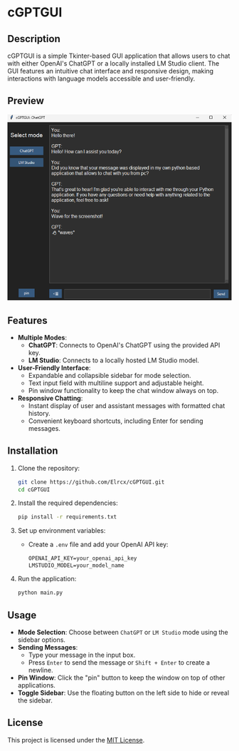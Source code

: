 # cGPTGUI

## Description

cGPTGUI is a simple Tkinter-based GUI application that allows users to chat with either OpenAI's ChatGPT or a locally installed LM Studio client. The GUI features an intuitive chat interface and responsive design, making interactions with language models accessible and user-friendly.

## Preview

![Preview](images/preview.png)

## Features

- **Multiple Modes**:
  - **ChatGPT**: Connects to OpenAI's ChatGPT using the provided API key.
  - **LM Studio**: Connects to a locally hosted LM Studio model.
- **User-Friendly Interface**:
  - Expandable and collapsible sidebar for mode selection.
  - Text input field with multiline support and adjustable height.
  - Pin window functionality to keep the chat window always on top.
- **Responsive Chatting**:
  - Instant display of user and assistant messages with formatted chat history.
  - Convenient keyboard shortcuts, including Enter for sending messages.

## Installation

1. Clone the repository:
   ```bash
   git clone https://github.com/Elrcx/cGPTGUI.git
   cd cGPTGUI
   ```

2. Install the required dependencies:
   ```bash
   pip install -r requirements.txt
   ```

3. Set up environment variables:
   - Create a `.env` file and add your OpenAI API key:
     ```
     OPENAI_API_KEY=your_openai_api_key
     LMSTUDIO_MODEL=your_model_name
     ```

4. Run the application:
   ```bash
   python main.py
   ```

## Usage

- **Mode Selection**: Choose between `ChatGPT` or `LM Studio` mode using the sidebar options.
- **Sending Messages**:
  - Type your message in the input box.
  - Press `Enter` to send the message or `Shift + Enter` to create a newline.
- **Pin Window**: Click the "pin" button to keep the window on top of other applications.
- **Toggle Sidebar**: Use the floating button on the left side to hide or reveal the sidebar.

## License

This project is licensed under the [MIT License](https://en.wikipedia.org/wiki/MIT_License).
